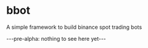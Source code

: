 # bbot

A simple framework to build binance spot trading bots

---pre-alpha: nothing to see here yet---
